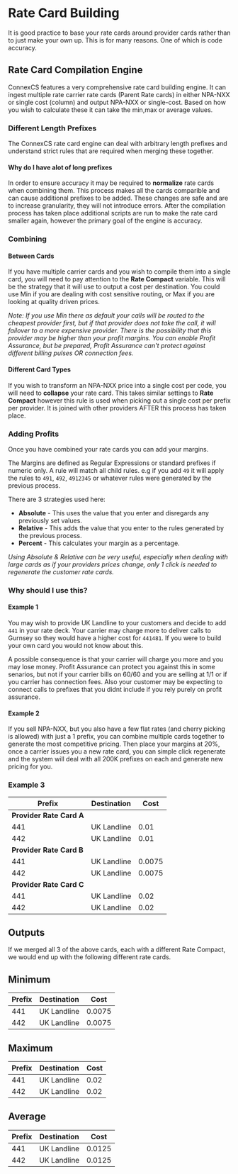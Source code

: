 # Rate Card Building

It is good practice to base your rate cards around provider cards rather than to just make your own up. This is for many reasons. One of which is code accuracy. 

## Rate Card Compilation Engine

ConnexCS features a very comprehensive rate card building engine. It can ingest multiple rate carrier rate cards (Parent Rate cards) in either NPA-NXX or single cost (column) and output NPA-NXX or single-cost.
Based on how you wish to calculate these it can take the min,max or average values.

### Different Length Prefixes
The ConnexCS rate card engine can deal with arbitrary length prefixes and understand strict rules that are required when merging these together.

#### Why do I have alot of long prefixes
In order to ensure accuracy it may be required to **normalize** rate cards when combining them. This process makes all the cards comparible and can cause additional prefixes to be added. These changes are safe and are to increase granularity, they will not introduce errors. After the compilation process has taken place additional scripts are run to make the rate card smaller again, however the primary goal of the engine is accuracy.

### Combining
#### Between Cards
If you have multiple carrier cards and you wish to compile them into a single card, you will need to pay attention to the **Rate Compact** variable. This will be the strategy that it will use to output a cost per destination. You could use Min if you are dealing with cost sensitive routing, or Max if you are looking at quality driven prices.

_Note: If you use Min there as default your calls will be routed to the cheapest provider first, but if that provider does not take the call, it will failover to a more expensive provider. There is the possibility that this provider may be higher than your profit margins. You can enable Profit Assurance, but be prepared, Profit Assurance can't protect against different billing pulses OR connection fees._

#### Different Card Types
If you wish to transform an NPA-NXX price into a single cost per code, you will need to **collapse** your rate card. This takes similar settings to **Rate Compact** however this rule is used when picking out a single cost per prefix per provider. It is joined with other providers AFTER this process has taken place.

### Adding Profits
Once you have combined your rate cards you can add your margins.

The Margins are defined as Regular Expressions or standard prefixes if numeric only. A rule will match all child rules. e.g if you add `49` it will apply the rules to `491`, `492`, `4912345` or whatever rules were generated by the previous process.

There are 3 strategies used here:
* **Absolute** - This uses the value that you enter and disregards any previously set values.
* **Relative** - This adds the value that you enter to the rules generated by the previous process.
* **Percent** - This calculates your margin as a percentage.

_Using Absolute & Relative can be very useful, especially when dealing with large cards as if your providers prices change, only 1 click is needed to regenerate the customer rate cards._

### Why should I use this?
#### Example 1

You may wish to provide UK Landline to your customers and decide to add `441` in your rate deck. Your carrier may charge more to deliver calls to Gurnsey so they would have a higher cost for `441481`. If you were to build your own card you would not know about this.

A possible consequence is that your carrier will charge you more and you may lose money. Profit Assurance can protect you against this in some senarios, but not if your carrier bills on 60/60 and you are selling at 1/1 or if you carrier has connection fees. Also your customer may be expecting to connect calls to prefixes that you didnt include if you rely purely on profit assurance.

#### Example 2

If you sell NPA-NXX, but you also have a few flat rates (and cherry picking is allowed) with just a 1 prefix, you can combine multiple cards together to generate the most competitive pricing. Then place your margins at 20%, once a carrier issues you a new rate card, you can simple click regenerate and the system will deal with all 200K prefixes on each and generate new pricing for you.

### Example 3

<table class="table"><thead><tr><th>Prefix</th>
<th>Destination</th>
<th>Cost</th>
</tr></thead><tbody><tr><td><strong>Provider Rate Card A</strong></td>
<td> </td>
<td> </td>
</tr><tr><td>441</td>
<td>UK Landline</td>
<td>0.01</td>
</tr><tr><td>442</td>
<td>UK Landline</td>
<td>0.01</td>
</tr><tr><td><strong>Provider Rate Card B</strong></td>
<td> </td>
<td> </td>
</tr><tr><td>441</td>
<td>UK Landline</td>
<td>0.0075</td>
</tr><tr><td>442</td>
<td>UK Landline</td>
<td>0.0075</td>
</tr><tr><td><strong>Provider Rate Card C</strong></td>
<td> </td>
<td> </td>
</tr><tr><td>441</td>
<td>UK Landline</td>
<td>0.02</td>
</tr><tr><td>442</td>
<td>UK Landline</td>
<td>0.02</td>
</tr></tbody></table><h2><strong>Outputs</strong></h2>
<p>If we merged all 3 of the above cards, each with a different Rate Compact, we would end up with the following different rate cards.</p>
<h2><strong>Minimum</strong></h2>
<table class="table"><thead><tr><th>Prefix</th>
<th>Destination</th>
<th>Cost</th>
</tr></thead><tbody><tr><td>441</td>
<td>UK Landline</td>
<td>0.0075</td>
</tr><tr><td>442</td>
<td>UK Landline</td>
<td>0.0075</td>
</tr></tbody></table><h2><strong>Maximum</strong></h2>
<table class="table"><thead><tr><th>Prefix</th>
<th>Destination</th>
<th>Cost</th>
</tr></thead><tbody><tr><td>441</td>
<td>UK Landline</td>
<td>0.02</td>
</tr><tr><td>442</td>
<td>UK Landline</td>
<td>0.02</td>
</tr></tbody></table><h2><strong>Average</strong></h2>
<table class="table"><thead><tr><th>Prefix</th>
<th>Destination</th>
<th>Cost</th>
</tr></thead><tbody><tr><td>441</td>
<td>UK Landline</td>
<td>0.0125</td>
</tr><tr><td>442</td>
<td>UK Landline</td>
<td>0.0125</td></tr></tbody></table>
